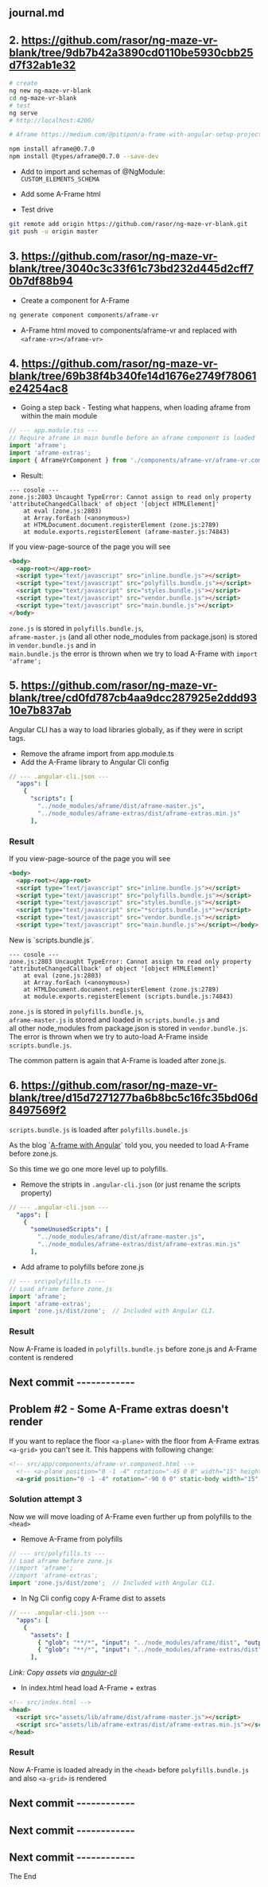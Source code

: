 ## journal.md

## 2. <https://github.com/rasor/ng-maze-vr-blank/tree/9db7b42a3890cd0110be5930cbb25d7f32ab1e32>

```bash
# create
ng new ng-maze-vr-blank
cd ng-maze-vr-blank
# test
ng serve
# http://localhost:4200/

# Aframe https://medium.com/@pitipon/a-frame-with-angular-setup-project-5797b2f2a03b

npm install aframe@0.7.0
npm install @types/aframe@0.7.0 --save-dev
```

* Add to import and schemas of @NgModule:  
`CUSTOM_ELEMENTS_SCHEMA`

* Add some A-Frame html

* Test drive

```bash
git remote add origin https://github.com/rasor/ng-maze-vr-blank.git
git push -u origin master
```
## 3. <https://github.com/rasor/ng-maze-vr-blank/tree/3040c3c33f61c73bd232d445d2cff70b7df88b94>

* Create a component for A-Frame

```bash
ng generate component components/aframe-vr
```

* A-Frame html moved to components/aframe-vr and replaced with
`<aframe-vr></aframe-vr>`

## 4. <https://github.com/rasor/ng-maze-vr-blank/tree/69b38f4b340fe14d1676e2749f78061e24254ac8>

* Going a step back - Testing what happens, when loading aframe from within the main module

```typescript
// --- app.module.tss ---
// Require aframe in main bundle before an aframe component is loaded
import 'aframe';
import 'aframe-extras';
import { AframeVrComponent } from './components/aframe-vr/aframe-vr.component';
```

* Result:

```
--- cosole ---
zone.js:2803 Uncaught TypeError: Cannot assign to read only property 'attributeChangedCallback' of object '[object HTMLElement]'
    at eval (zone.js:2803)
    at Array.forEach (<anonymous>)
    at HTMLDocument.document.registerElement (zone.js:2789)
    at module.exports.registerElement (aframe-master.js:74843)
```

If you view-page-source of the page you will see

```html
<body>
  <app-root></app-root>
  <script type="text/javascript" src="inline.bundle.js"></script>
  <script type="text/javascript" src="polyfills.bundle.js"></script>
  <script type="text/javascript" src="styles.bundle.js"></script>
  <script type="text/javascript" src="vendor.bundle.js"></script>
  <script type="text/javascript" src="main.bundle.js"></script>
</body>
```

`zone.js` is stored in `polyfills.bundle.js`,  
`aframe-master.js` (and all other node_modules from package.json) is stored in `vendor.bundle.js` and in  
`main.bundle.js` the error is thrown when we try to load A-Frame with `import 'aframe';`

## 5. <https://github.com/rasor/ng-maze-vr-blank/tree/cd0fd787cb4aa9dcc287925e2ddd9310e7b837ab>

Angular CLI has a way to load libraries globally, as if they were in script tags.

* Remove the aframe import from app.module.ts
* Add the A-Frame library to Angular Cli config

```yaml
// --- .angular-cli.json --- 
  "apps": [
    {
      "scripts": [
        "../node_modules/aframe/dist/aframe-master.js",
        "../node_modules/aframe-extras/dist/aframe-extras.min.js"
      ],
```

### Result

If you view-page-source of the page you will see

```html
<body>
  <app-root></app-root>
  <script type="text/javascript" src="inline.bundle.js"></script>
  <script type="text/javascript" src="polyfills.bundle.js"></script>
  <script type="text/javascript" src="styles.bundle.js"></script>
  <script type="text/javascript" src="*scripts.bundle.js*"></script>
  <script type="text/javascript" src="vendor.bundle.js"></script>
  <script type="text/javascript" src="main.bundle.js"></script></body>
```

New is ´scripts.bundle.js´. 

```
--- cosole ---
zone.js:2803 Uncaught TypeError: Cannot assign to read only property 'attributeChangedCallback' of object '[object HTMLElement]'
    at eval (zone.js:2803)
    at Array.forEach (<anonymous>)
    at HTMLDocument.document.registerElement (zone.js:2789)
    at module.exports.registerElement (scripts.bundle.js:74843)
```

`zone.js` is stored in `polyfills.bundle.js`,  
`aframe-master.js` is stored and loaded in `scripts.bundle.js` and  
all other node_modules from package.json is stored in `vendor.bundle.js`.  
The error is thrown when we try to auto-load A-Frame inside `scripts.bundle.js`.

The common pattern is again that A-Frame is loaded after zone.js.

## 6. <https://github.com/rasor/ng-maze-vr-blank/tree/d15d7271277ba6b8bc5c16fc35bd06d8497569f2>

`scripts.bundle.js` is loaded after `polyfills.bundle.js`

As the blog ´[A-frame with Angular](https://medium.com/@pitipon/a-frame-with-angular-setup-project-5797b2f2a03b)´ told you, you needed to load A-Frame before zone.js.  

So this time we go one more level up to polyfills.

* Remove the stripts in `.angular-cli.json` (or just rename the scripts property)

```yaml
// --- .angular-cli.json --- 
  "apps": [
    {
      "someUnusedScripts": [
        "../node_modules/aframe/dist/aframe-master.js",
        "../node_modules/aframe-extras/dist/aframe-extras.min.js"
      ],
```

* Add aframe to polyfills before zone.js

```typescript
// --- src\polyfills.ts ---
// Load aframe before zone.js
import 'aframe';
import 'aframe-extras';
import 'zone.js/dist/zone';  // Included with Angular CLI.
```

### Result

Now A-Frame is loaded in `polyfills.bundle.js` before zone.js and A-Frame content is rendered  

## Next commit ------------

## Problem #2 - Some A-Frame extras doesn't render

If you want to replace the floor `<a-plane>` with the floor from A-Frame extras `<a-grid>` you can't see it. This happens with following change:  

```html
<!-- src/app/components/aframe-vr.component.html -->
  <!-- <a-plane position="0 -1 -4" rotation="-45 0 0" width="15" height="80" color="#7BC8A4"></a-plane> -->
  <a-grid position="0 -1 -4" rotation="-90 0 0" static-body width="15" height="80" color="#7BC8A4"></a-grid>
```

### Solution attempt 3

Now we will move loading of A-Frame even further up from polyfills to the `<head>`  

* Remove A-Frame from polyfills

```typescript
// --- src/polyfills.ts ---
// Load aframe before zone.js
//import 'aframe';
//import 'aframe-extras';
import 'zone.js/dist/zone';  // Included with Angular CLI.
```

* In Ng Cli config copy A-Frame dist to assets  

```yaml
// --- .angular-cli.json --- 
  "apps": [
    {
      "assets": [
        { "glob": "**/*", "input": "../node_modules/aframe/dist", "output": "./assets/lib/aframe/dist/" },
        { "glob": "**/*", "input": "../node_modules/aframe-extras/dist", "output": "./assets/lib/aframe-extras/dist/" }
      ],
```

_Link: Copy assets via [angular-cli](https://github.com/angular/angular-cli/wiki/stories-asset-configuration)_

* In index.html head load A-Frame + extras  

```html
<!-- src/index.html -->
<head>
  <script src="assets/lib/aframe/dist/aframe-master.js"></script>
  <script src="assets/lib/aframe-extras/dist/aframe-extras.min.js"></script>
</head>
```

### Result

Now A-Frame is loaded already in the `<head>` before `polyfills.bundle.js` and also `<a-grid>` is rendered  

## Next commit ------------
## Next commit ------------
## Next commit ------------

The End
